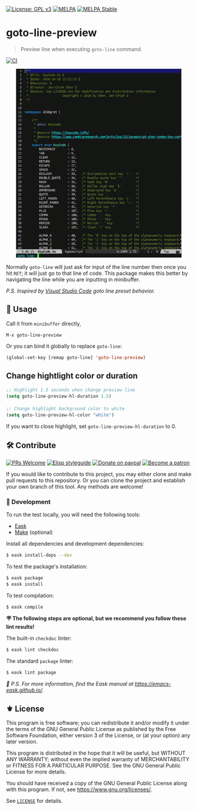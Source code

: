 [![License: GPL v3](https://img.shields.io/badge/License-GPL%20v3-blue.svg)](https://www.gnu.org/licenses/gpl-3.0)
[![MELPA](https://melpa.org/packages/goto-line-preview-badge.svg)](https://melpa.org/#/goto-line-preview)
[![MELPA Stable](https://stable.melpa.org/packages/goto-line-preview-badge.svg)](https://stable.melpa.org/#/goto-line-preview)

# goto-line-preview
> Preview line when executing `goto-line` command.

[![CI](https://github.com/emacs-vs/goto-line-preview/actions/workflows/test.yml/badge.svg)](https://github.com/emacs-vs/goto-line-preview/actions/workflows/test.yml)

<p align="center">
  <img src="./etc/goto-line-preview-demo.gif" width="450" height="513"/>
</p>

Normally `goto-line` will just ask for input of the line number then once you hit 
`RET`; it will just go to that line of code. This package makes this better by 
navigating the line while you are inputting in minibuffer.

*P.S. Inspired by [Visual Studio Code](https://code.visualstudio.com/) goto line preset behavior.*

## 🔧 Usage

Call it from `minibuffer` directly, 

```
M-x goto-line-preview
```

Or you can bind it globally to replace `goto-line`:

```el
(global-set-key [remap goto-line] 'goto-line-preview)
```

## Change hightlight color or duration

```el
;; Highlight 1.5 seconds when change preview line
(setq goto-line-preview-hl-duration 1.5)

;; Change highlight background color to white
(setq goto-line-preview-hl-color "white")
```

If you want to close highlight, set `goto-line-preview-hl-duration` to 0.

## 🛠️ Contribute

[![PRs Welcome](https://img.shields.io/badge/PRs-welcome-brightgreen.svg)](http://makeapullrequest.com)
[![Elisp styleguide](https://img.shields.io/badge/elisp-style%20guide-purple)](https://github.com/bbatsov/emacs-lisp-style-guide)
[![Donate on paypal](https://img.shields.io/badge/paypal-donate-1?logo=paypal&color=blue)](https://www.paypal.me/jcs090218)
[![Become a patron](https://img.shields.io/badge/patreon-become%20a%20patron-orange.svg?logo=patreon)](https://www.patreon.com/jcs090218)

If you would like to contribute to this project, you may either 
clone and make pull requests to this repository. Or you can 
clone the project and establish your own branch of this tool. 
Any methods are welcome!

### 🔬 Development

To run the test locally, you will need the following tools:

- [Eask](https://emacs-eask.github.io/)
- [Make](https://www.gnu.org/software/make/) (optional)

Install all dependencies and development dependencies:

```sh
$ eask install-deps --dev
```

To test the package's installation:

```sh
$ eask package
$ eask install
```

To test compilation:

```sh
$ eask compile
```

**🪧 The following steps are optional, but we recommend you follow these lint results!**

The built-in `checkdoc` linter:

```sh
$ eask lint checkdoc
```

The standard `package` linter:

```sh
$ eask lint package
```

*📝 P.S. For more information, find the Eask manual at https://emacs-eask.github.io/.*

## ⚜️ License

This program is free software; you can redistribute it and/or modify
it under the terms of the GNU General Public License as published by
the Free Software Foundation, either version 3 of the License, or
(at your option) any later version.

This program is distributed in the hope that it will be useful,
but WITHOUT ANY WARRANTY; without even the implied warranty of
MERCHANTABILITY or FITNESS FOR A PARTICULAR PURPOSE.  See the
GNU General Public License for more details.

You should have received a copy of the GNU General Public License
along with this program.  If not, see <https://www.gnu.org/licenses/>.

See [`LICENSE`](./LICENSE.txt) for details.
